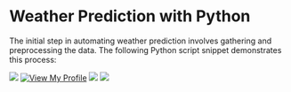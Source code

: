 #  Weather Prediction with Python

The initial step in automating weather prediction involves gathering and preprocessing the data. The following Python script snippet demonstrates this process:

 ![](https://komarev.com/ghpvc/?username=mscbuild) <a href="https://github.com/mscbuild"><img src="https://camo.githubusercontent.com/e9f3798d5901d27fe2097e37c8e91edb808b38b236dbebd836638c12b836ed7b/68747470733a2f2f696d672e736869656c64732e696f2f62616467652f566965772d4d795f50726f66696c652d677265656e3f6c6f676f3d476974487562" alt="View My Profile" data-canonical-src="https://img.shields.io/badge/View-My_Profile-green?logo=GitHub" style="max-width: 100%;"></a>
![](https://img.shields.io/github/license/mscbuild/analize)
![](https://img.shields.io/github/languages/code-size/mscbuild/laika-prognoze-jelgava)


